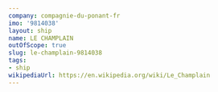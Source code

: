 ```yaml
---
company: compagnie-du-ponant-fr
imo: '9814038'
layout: ship
name: LE CHAMPLAIN
outOfScope: true
slug: le-champlain-9814038
tags:
- ship
wikipediaUrl: https://en.wikipedia.org/wiki/Le_Champlain
---
```

